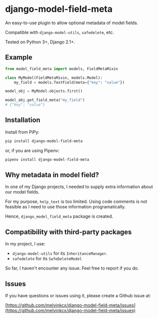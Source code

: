 # django-model-field-meta

An easy-to-use plugin to allow optional metadata of model fields. 

Compatible with `django-model-utils`, `safedelete`, etc.

Tested on Python 3+, Django 2.1+.

## Example

```python
from model_field_meta import models, FieldMetaMixin

class MyModel(FieldMetaMixin, models.Model):
    my_field = models.TextField(meta={"key": "value"})
```

```python
model_obj = MyModel.objects.first()

model_obj.get_field_meta("my_field")
# {"key": "value"}
```

## Installation 

Install from PiPy:

```sh
pip install django-model-field-meta
```

or, if you are using Pipenv:

```sh
pipenv install django-model-field-meta
```

## Why metadata in model field?

In one of my Django projects, I needed to supply extra information about our model fields. 

For my purpose, `help_text` is too limited. Using code comments is not feasible as I need to use those information programatically.

Hence, `django_model_field_meta` package is created. 

## Compatibility with third-party packages

In my project, I use:
 
 * `django-model-utils` for its `InheritanceManager`.
 * `safedelete` for its `SafeDeleteModel`
 
So far, I haven't encounter any issue. Feel free to report if you do. 
 

## Issues 

If you have questions or issues using it, please create a Github issue at:

[https://github.com/melvinkcx/django-model-field-meta/issues](https://github.com/melvinkcx/django-model-field-meta/issues)



